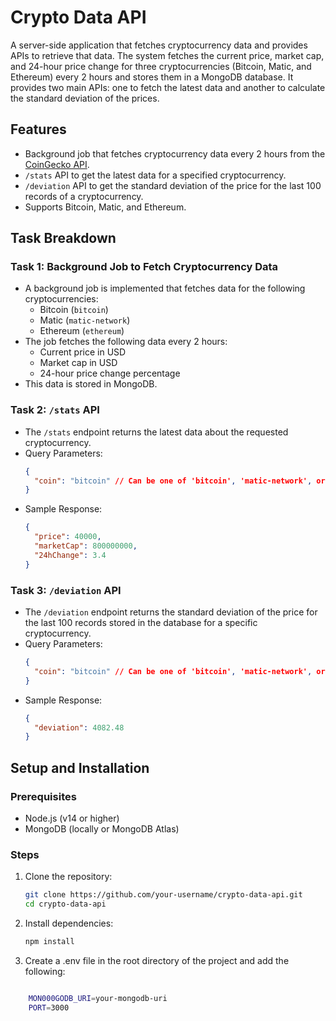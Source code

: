 # Crypto Data API

A server-side application that fetches cryptocurrency data and provides APIs to retrieve that data. The system fetches the current price, market cap, and 24-hour price change for three cryptocurrencies (Bitcoin, Matic, and Ethereum) every 2 hours and stores them in a MongoDB database. It provides two main APIs: one to fetch the latest data and another to calculate the standard deviation of the prices.

## Features

- Background job that fetches cryptocurrency data every 2 hours from the [CoinGecko API](https://www.coingecko.com).
- `/stats` API to get the latest data for a specified cryptocurrency.
- `/deviation` API to get the standard deviation of the price for the last 100 records of a cryptocurrency.
- Supports Bitcoin, Matic, and Ethereum.

## Task Breakdown

### Task 1: Background Job to Fetch Cryptocurrency Data
- A background job is implemented that fetches data for the following cryptocurrencies:
  - Bitcoin (`bitcoin`)
  - Matic (`matic-network`)
  - Ethereum (`ethereum`)
- The job fetches the following data every 2 hours:
  - Current price in USD
  - Market cap in USD
  - 24-hour price change percentage
- This data is stored in MongoDB.

### Task 2: `/stats` API
- The `/stats` endpoint returns the latest data about the requested cryptocurrency.
- Query Parameters:
    ```json
    {
      "coin": "bitcoin" // Can be one of 'bitcoin', 'matic-network', or 'ethereum'
    }
    ```
- Sample Response:
    ```json
    {
      "price": 40000,
      "marketCap": 800000000,
      "24hChange": 3.4
    }
    ```

### Task 3: `/deviation` API
- The `/deviation` endpoint returns the standard deviation of the price for the last 100 records stored in the database for a specific cryptocurrency.
- Query Parameters:
    ```json
    {
      "coin": "bitcoin" // Can be one of 'bitcoin', 'matic-network', or 'ethereum'
    }
    ```
- Sample Response:
    ```json
    {
      "deviation": 4082.48
    }
    ```

## Setup and Installation

### Prerequisites

- Node.js (v14 or higher)
- MongoDB (locally or MongoDB Atlas)

### Steps

1. Clone the repository:
   ```bash
   git clone https://github.com/your-username/crypto-data-api.git
   cd crypto-data-api

2. Install dependencies:

    ```bash
    npm install 
3. Create a .env file in the root directory of the project and add the following:

```bash

    MON000GODB_URI=your-mongodb-uri
    PORT=3000